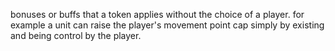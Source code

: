 bonuses or buffs that a token applies without the choice of a player. for example a unit can raise the player's movement point cap simply by existing and being control by the player.